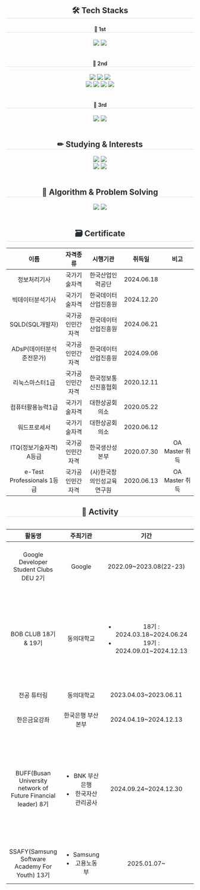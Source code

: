<style>
    th, td {
        text-align: center;
    }
</style>

<div align= "center">
    <h2 style="border-bottom: 1px solid #d8dee4; color: #282d33;"> 🛠️ Tech Stacks </h2>
    <div style="margin: 0 auto; text-align: center;" align= "center">
        <div>
            <h4 style="border-bottom: 1px solid #d8dee4; color: #282d33;"> 🥇 1st </h4>
            <img src="https://img.shields.io/badge/Python-3776AB?style=for-the-badge&logo=Python&logoColor=white">
            <img src="https://img.shields.io/badge/Java-007396?style=for-the-badge&logo=Java&logoColor=white">
        </div>
        <br>
        <div>
            <h4 style="border-bottom: 1px solid #d8dee4; color: #282d33;"> 🥈 2nd </h4>
            <img src="https://img.shields.io/badge/C++-00599C?style=for-the-badge&logo=C%2B%2B&logoColor=white">
            <img src="https://img.shields.io/badge/pandas-%23150458?style=for-the-badge&logo=pandas&logoColor=white">
            <img src="https://img.shields.io/badge/scikit--learn-%23F7931E?style=for-the-badge&logo=scikit-learn&logoColor=white">
            <br>
            <img src="https://img.shields.io/badge/kotlin-%237F52FF?style=for-the-badge&logo=kotlin&logoColor=white">
            <img src="https://img.shields.io/badge/jetpack%20compose-4285F4?style=for-the-badge&logo=jetpackcompose&logoColor=white">
            <img src="https://img.shields.io/badge/MariaDB-003545?style=for-the-badge&logo=mariadb&logoColor=white">
            <img src="https://img.shields.io/badge/MySQL-4479A1?style=for-the-badge&logo=MySQL&logoColor=white">
        </div>
        <br>
        <div>
            <h4 style="border-bottom: 1px solid #d8dee4; color: #282d33;"> 🥉 3rd </h4>
            <img src="https://img.shields.io/badge/Linux-FCC624?style=for-the-badge&logo=Linux&logoColor=white">
            <img src="https://img.shields.io/badge/SciPy-%230C55A5?style=for-the-badge&logo=scipy&logoColor=white">
        </div>
    </div>
</div>
<br>
<div align= "center">
    <h2 style="border-bottom: 1px solid #d8dee4; color: #282d33;"> ✏ Studying & Interests </h2>
    <img src="https://img.shields.io/badge/Spring Boot-6DB33F?style=for-the-badge&logo=Spring Boot&logoColor=white">
    <img src="https://img.shields.io/badge/Javascript-F7DF1E?style=for-the-badge&logo=Javascript&logoColor=white">
    <br>
    <img src="https://img.shields.io/badge/react-%2320232a?style=for-the-badge&logo=react&logoColor=%2361DAFB">
    <img src="https://img.shields.io/badge/Flutter-%2302569B?style=for-the-badge&logo=Flutter&logoColor=white">
</div>
<br>
<div align= "center">
    <h2 style="border-bottom: 1px solid #d8dee4; color: #282d33;"> 🚀 Algorithm & Problem Solving </h2>
    <img src="http://mazassumnida.wtf/api/v2/generate_badge?boj=right5625">
    <img src="http://mazandi.herokuapp.com/api?handle=right5625&theme=dark">
</div>
<br>
<div align= "center">
    <h2 style="border-bottom: 1px solid #d8dee4; color: #282d33;"> 🗃 Certificate </h2>
    <table>
        <thead>
            <tr>
                <th>이름</th>
                <th>자격종류</th>
                <th>시행기관</th>
                <th>취득일</th>
                <th>비고</th>
            </tr>
        </thead>
        <tbody>
            <tr>
                <td>정보처리기사</td>
                <td>국가기술자격</td>
                <td>한국산업인력공단</td>
                <td>2024.06.18</td>
                <td></td>
            </tr>
            <tr>
                <td>빅데이터분석기사</td>
                <td>국가기술자격</td>
                <td>한국데이터산업진흥원</td>
                <td>2024.12.20</td>
                <td></td>
            </tr>
            <tr>
                <td>SQLD(SQL개발자)</td>
                <td>국가공인민간자격</td>
                <td>한국데이터산업진흥원</td>
                <td>2024.06.21</td>
                <td></td>
            </tr>
            <tr>
                <td>ADsP(데이터분석준전문가)</td>
                <td>국가공인민간자격</td>
                <td>한국데이터산업진흥원</td>
                <td>2024.09.06</td>
                <td></td>
            </tr>
            <tr>
                <td>리눅스마스터1급</td>
                <td>국가공인민간자격</td>
                <td>한국정보통신진흥협회</td>
                <td>2020.12.11</td>
                <td></td>
            </tr>
            <tr>
                <td>컴퓨터활용능력1급</td>
                <td>국가기술자격</td>
                <td>대한상공회의소</td>
                <td>2020.05.22</td>
                <td></td>
            </tr>
            <tr>
                <td>워드프로세서</td>
                <td>국가기술자격</td>
                <td>대한상공회의소</td>
                <td>2020.06.12</td>
                <td></td>
            </tr>
            <tr>
                <td>ITQ(정보기술자격) A등급</td>
                <td>국가공인민간자격</td>
                <td>한국생산성본부</td>
                <td>2020.07.30</td>
                <td>OA Master 취득</td>
            </tr>
            <tr>
                <td>e-Test Professionals 1등급</td>
                <td>국가공인민간자격</td>
                <td>(사)한국창의인성교육연구원</td>
                <td>2020.06.13</td>
                <td>OA Master 취득</td>
            </tr>
        </tbody>
    </table>
</div>
<div align= "center">
    <h2 style="border-bottom: 1px solid #d8dee4; color: #282d33;"> 🏫 Activity </h2>
    <div style="overflow-x: auto;">
        <table>
            <thead>
                <tr>
                    <th>활동명</th>
                    <th>주최기관</th>
                    <th>기간</th>
                    <th>내용</th>
                    <th>비고</th>
                </tr>
            </thead>
            <tbody>
                <tr>
                    <td>Google Developer Student Clubs DEU 2기</td>
                    <td>Google</td>
                    <td>2022.09~2023.08(22-23)</td>
                    <td>
                        <ul>
                            <li>알고리즘 스터디장 역할 수행</li>
                            <li>놀러와요 해커톤 기획 및 개최</li>
                        </ul>
                    </td>
                    <td>https://gdsc-deu.github.io/</td>
                </tr>
                <tr>
                    <td>BOB CLUB 18기 & 19기</td>
                    <td>동의대학교</td>
                    <td>
                        <ul>
                            <li>18기 : 2024.03.18~2024.06.24</li>
                            <li>19기 : 2024.09.01~2024.12.13</li>
                        </ul>
                    <td>
                        <ul>
                            <li>자소서 첨삭 및 면접 교육 & 모의면접 진행</li>
                            <li>경주 워크숍(2024.06.24~25) 참가</li>
                            <li>부산 워크숍(2024.12.26) 참가</li>
                        </ul>
                    </td>
                    <td></td>
                </tr>
                <tr>
                    <td>전공 튜터링</td>
                    <td>동의대학교</td>
                    <td>2023.04.03~2023.06.11</td>
                    <td>튜터 역할로 C++ 과목 튜터링 수행</td>
                    <td></td>
                </tr>
                <tr>
                    <td>한은금요강좌</td>
                    <td>한국은행 부산본부</td>
                    <td>2024.04.19~2024.12.13</td>
                    <td>통화신용정책, 중앙은행 디지털화폐(CBDC) 등 교육 이수</td>
                    <td></td>
                </tr>
                <tr>
                    <td>BUFF(Busan University network of Future Financial leader) 8기</td>
                    <td>
                        <ul>
                            <li>BNK 부산은행</li>
                            <li>한국자산관리공사</li>
                        </ul>
                    </td>
                    <td>2024.09.24~2024.12.30</td>
                    <td>
                        <ul>
                            <li>BNK 부산은행, 한국자산관리공사 현직자 멘토링</li>
                            <li>BNK 부산은행 주관 일일취업캠프 참가(부산은행 연수원)</li>
                            <li>금융권 취업 특강</li>
                            <li>FSC(Financial Specialist Contests) 경진대회 참가</li>
                        </ul>
                    </td>
                    <td>
                        <ul>
                            <li>FSC(Financial Specialist Contests) 경진대회 최우수상 수상</li>
                            <li>https://www.100ssd.co.kr/news/articleView.html?idxno=115804</li>
                            <li>8기 우수 수료생 선발 및 한국자산관리공사 1개월 현장 실습생 선발</li>
                        </ul>
                    </td>
                </tr>
                <tr>
                    <td>SSAFY(Samsung Software Academy For Youth) 13기</td>
                    <td>
                        <ul>
                            <li>Samsung</li>
                            <li>고용노동부</li>
                        </ul>
                    </td>
                    <td>2025.01.07~</td>
                    <td>~ing</td>
                    <td>1학기 부울경 캠퍼스 지역대표 역할 수행</td>
                </tr>
            </tbody>
        </table>
    </div>
</div>
<!--
<br>
<div align= "center"> 
    <h2 style="border-bottom: 1px solid #d8dee4; color: #282d33;"> 🏆 Stats </h2>
    <img src="https://github-readme-stats.vercel.app/api/top-langs/?username=right5625&layout=compact&bg_color=60,4a90e2,8e44ad&title_color=ffffff&text_color=ffffff">
    <br>
    <img src="https://github-readme-stats.vercel.app/api?username=right5625&bg_color=60,4a90e2,8e44ad&title_color=ffffff&text_color=ffffff">
</div>
-->
